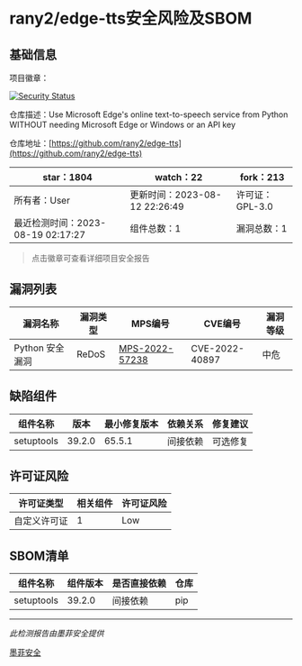 # rany2/edge-tts安全风险及SBOM

## 基础信息

项目徽章：

[![Security Status](https://www.murphysec.com/platform3/v31/badge/1692601600562716672.svg)](https://www.murphysec.com/console/report/1692601600139091968/1692601600562716672)

仓库描述：Use Microsoft Edge's online text-to-speech service from Python WITHOUT needing Microsoft Edge or Windows or an API key

仓库地址：[https://github.com/rany2/edge-tts](https://github.com/rany2/edge-tts)

| star：1804 | watch：22 | fork：213 |
| ----------- | -------------- | ------------ |
| 所有者：User | 更新时间：2023-08-12 22:26:49 | 许可证：GPL-3.0 |
| 最近检测时间：2023-08-19 02:17:27 | 组件总数：1 | 漏洞总数：1 |

> 点击徽章可查看详细项目安全报告



## 漏洞列表

| 漏洞名称 | 漏洞类型 | MPS编号 | CVE编号 | 漏洞等级 |
| ------- | ------ | ------- | ------ | ----- |
|Python 安全漏洞|ReDoS|[MPS-2022-57238](https://www.oscs1024.com/hd/MPS-2022-57238)|CVE-2022-40897|中危|




## 缺陷组件

| 组件名称 | 版本 | 最小修复版本 | 依赖关系 | 修复建议 |
| -------- | ---- | ------------ | -------- | -------- |
|setuptools|39.2.0|65.5.1|间接依赖|可选修复|C:0|H:0|M:1|L:0|




## 许可证风险

| 许可证类型 | 相关组件 | 许可证风险 |
| ---------- | -------- | ---------- |
|自定义许可证|1|Low|




## SBOM清单

| 组件名称 | 组件版本 | 是否直接依赖 | 仓库 |
| -------- | -------- | ------------ | ---- |
|setuptools|39.2.0|间接依赖|pip|


------

*此检测报告由墨菲安全提供*

[墨菲安全](www.murphysec.com)